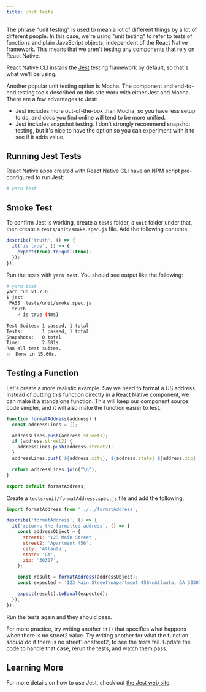 ```yaml
---
title: Unit Tests
---
```


The phrase "unit testing" is used to mean a lot of different things by a lot of different people. In this case, we're using "unit testing" to refer to tests of functions and plain JavaScript objects, independent of the React Native framework. This means that we aren't testing any components that rely on React Native.

React Native CLI installs the [Jest][jest] testing framework by default, so that's what we'll be using.

Another popular unit testing option is Mocha. The component and end-to-end testing tools described on this site work with either Jest and Mocha. There are a few advantages to Jest:

- Jest includes more out-of-the-box than Mocha, so you have less setup to do, and docs you find online will tend to be more unified.
- Jest includes snapshot testing. I don't strongly recommend snapshot testing, but it's nice to have the option so you can experiment with it to see if it adds value.

## Running Jest Tests

React Native apps created with React Native CLI have an NPM script pre-configured to run Jest:

```bash
# yarn test
```

## Smoke Test

To confirm Jest is working, create a `tests` folder, a `unit` folder under that, then create a `tests/unit/smoke.spec.js` file. Add the following contents:

```javascript
describe('truth', () => {
  it('is true', () => {
    expect(true).toEqual(true);
  });
});
```

Run the tests with `yarn test`. You should see output like the following:

```bash
# yarn test
yarn run v1.7.0
$ jest
 PASS  tests/unit/smoke.spec.js
  truth
    ✓ is true (4ms)

Test Suites: 1 passed, 1 total
Tests:       1 passed, 1 total
Snapshots:   0 total
Time:        2.681s
Ran all test suites.
✨  Done in 15.60s.
```

## Testing a Function

Let's create a more realistic example. Say we need to format a US address. Instead of putting this function directly in a React Native component, we can make it a standalone function. This will keep our component source code simpler, and it will also make the function easier to test.

```javascript
function formatAddress(address) {
  const addressLines = [];

  addressLines.push(address.street1);
  if (address.street2) {
    addressLines.push(address.street2);
  }
  addressLines.push(`${address.city}, ${address.state} ${address.zip}`);

  return addressLines.join("\n");
}

export default formatAddress;
```

Create a `tests/unit/formatAddress.spec.js` file and add the following:

```javascript
import formatAddress from '../../formatAddress';

describe('formatAddress', () => {
  it('returns the formatted address', () => {
    const addressObject = {
      street1: '123 Main Street',
      street2: 'Apartment 456',
      city: 'Atlanta',
      state: 'GA',
      zip: '30307',
    };

    const result = formatAddress(addressObject);
    const expected = '123 Main Street\nApartment 456\nAtlanta, GA 30307';

    expect(result).toEqual(expected);
  });
});
```

Run the tests again and they should pass.

For more practice, try writing another `it()` that specifies what happens when there is no street2 value. Try writing another for what the function *should* do if there is no street1 *or* street2, to see the tests fail. Update the code to handle that case, rerun the tests, and watch them pass.

## Learning More

For more details on how to use Jest, check out [the Jest web site][jest].

[jest]: https://jestjs.io/
